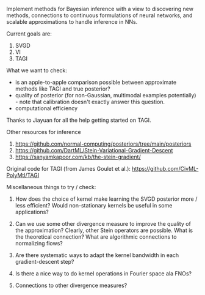 Implement methods for Bayesian inference with a view to discovering new methods, connections to continuous formulations of neural networks, and scalable approximations to handle inference in NNs. 

Current goals are:
1. SVGD
2. VI
3. TAGI

What we want to check:

- is an apple-to-apple comparison possible between approximate methods like TAGI and true posterior?
- quality of posterior (for non-Gaussian, multimodal examples potentially) - note that calibration doesn't exactly answer this question.
- computational efficiency


<!-- (if 1 and 2 are possible, there's a good scope of extending TAGI to NN models - specifically NODEs once we can resolve the conceptual issues of propagating uncertainties in time) -->

Thanks to Jiayuan for all the help getting started on TAGI.

Other resources for inference
1. https://github.com/normal-computing/posteriors/tree/main/posteriors
2. https://github.com/DartML/Stein-Variational-Gradient-Descent
3. https://sanyamkapoor.com/kb/the-stein-gradient/


Original code for TAGI (from James Goulet et al.): https://github.com/CivML-PolyMtl/TAGI


Miscellaneous things to try / check:

1. How does the choice of kernel make learning the SVGD posterior more / less efficient? Would non-stationary kernels be useful in some applications?

2. Can we use some other divergence measure to improve the quality of the approximation? Clearly, other Stein operators are possible. What is the theoretical connection? What are algorithmic connections to normalizing flows?

3. Are there systematic ways to adapt the kernel bandwidth in each gradient-descent step?

4. Is there a nice way to do kernel operations in Fourier space ala FNOs?

5. Connections to other divergence measures?